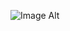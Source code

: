 ![Image Alt](https://www.google.com/url?sa=i&url=https%3A%2F%2Fforbes.com.mx%2Fpeso-se-debilita-alcanza-cotizacion-de-18-95-unidades-por-dolar%2F&psig=AOvVaw0j4mHdezoemm1efz3jsOBT&ust=1734905035405000&source=images&cd=vfe&opi=89978449&ved=0CBQQjRxqFwoTCMjHtILvuYoDFQAAAAAdAAAAABAE)
